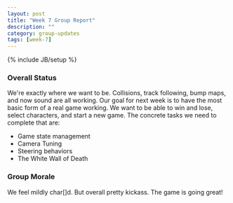```yaml
---
layout: post
title: "Week 7 Group Report"
description: ""
category: group-updates
tags: [week-7]
---
```

{% include JB/setup %}

### Overall Status




We're exactly where we want to be. Collisions, track following, bump maps, and
now sound are all working. Our goal for next week is to have the most basic
form of a real game working. We want to be able to win and lose, select
characters, and start a new game. The concrete tasks we need to complete that
are:

 - Game state management
 - Camera Tuning
 - Steering behaviors
 - The White Wall of Death

### Group Morale

We feel mildly char\[\]d. But overall pretty kickass. The game is going great!
